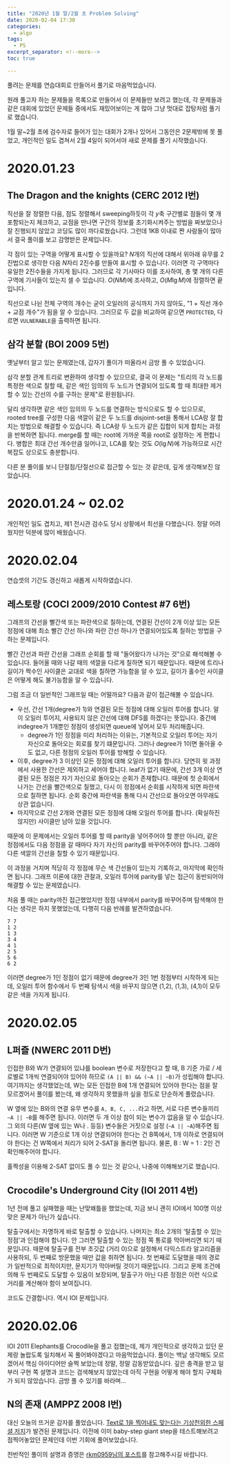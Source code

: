 ```yaml
---
title: "2020년 1월 말/2월 초 Problem Solving"
date: 2020-02-04 17:30
categories:
  - algo
tags:
  - PS
excerpt_separator: <!--more-->
toc: true

---
```


풀려는 문제를 연습대회로 만들어서 풀기로 마음먹었습니다.

<!--more-->

원래 풀고자 하는 문제들을 목록으로 만들어서 이 문제들만 보려고 했는데, 각 문제들과
같은 대회에 있었던 문제들 중에서도 재밌어보이는 게 많아 그냥 멋대로 잡탕처럼 풀기로 했습니다.

1월 말~2월 초에 검수자로 들어가 있는 대회가 2개나 있어서 그동안은 2문제밖에 못 풀었고, 개인적인 일도 겹쳐서 2월 4일이 되어서야 새로 문제를 풀기 시작했습니다.

# 2020.01.23

## The Dragon and the knights (CERC 2012 I번)

직선을 잘 정렬한 다음, 점도 정렬해서 sweeping하듯이 각 $y$축 구간별로 점들이 몇 개 포함되는지 체크하고, 교점을 만나면 구간의 정보를 초기화시켜주는 방법을 짜보았으나 잘 진행되지 않았고 코딩도 많이 까다로웠습니다. 그런데 1KB 이내로 짠 사람들이 많아서 결국 풀이를 보고 감명받은 문제입니다.

각 점이 있는 구역을 어떻게 표시할 수 있을까요? $N$개의 직선에 대해서 위아래 유무를 2진법으로 생각한 다음 $N$자리 2진수를 만들여 표시할 수 있습니다. 이러면 각 구역마다 유일한 2진수들을 가지게 됩니다. 그러므로 각 기사마다 이를 조사하여, 총 몇 개의 다른 구역에 기사들이 있는지 셀 수 있습니다. $O(NM)$에 조사하고, $O(M \lg M)$에 정렬하면 끝입니다.

직선으로 나뉜 전체 구역의 개수는 굳이 오일러의 공식까지 가지 않아도, "1 + 직선 개수 + 교점 개수"가 됨을 알 수 있습니다. 그러므로 두 값을 비교하여 같으면 `PROTECTED`, 다르면 `VULNERABLE`을 출력하면 됩니다.



## 삼각 분할 (BOI 2009 5번)

옛날부터 알고 있는 문제였는데, 갑자기 풀이가 떠올라서 금방 풀 수 있었습니다.

삼각 분할 관계 트리로 변환하여 생각할 수 있으므로, 결국 이 문제는 "트리의 각 노드를 특정한 색으로 칠할 때, 같은 색인 임의의 두 노드가 연결되어 있도록 할 때 최대한 제거할 수 있는 간선의 수를 구하는 문제"로 환원됩니다.

달리 생각하면 같은 색인 임의의 두 노드를 연결하는 방식으로도 할 수 있으므로, rooted tree를 구성한 다음 색깔이 같은 두 노드를 disjoint-set을 통해서 LCA랑 잘 합치는 방법으로 해결할 수 있습니다. 즉 LCA랑 두 노드가 같은 집합이 되게 합치는 과정을 반복하면 됩니다. merge를 할 때는 root에 가까운 쪽을 root로 설정하는 게 편합니다. 병합은 최대 간선 개수만큼 일어나고, LCA를 찾는 것도 $O(\lg N)$에 가능하므로 시간 복잡도 상으로도 충분합니다.

다른 분 풀이를 보니 단절점/단절선으로 접근할 수 있는 것 같은데, 깊게 생각해보진 않았습니다.

# 2020.01.24 ~ 02.02

개인적인 일도 겹치고, 제1 전시관 검수도 당시 상황에서 최선을 다했습니다. 정말 어려웠지만 덕분에 많이 배웠습니다.

# 2020.02.04

연습셋의 기간도 갱신하고 새롭게 시작하였습니다.

## 레스토랑 (COCI 2009/2010 Contest #7 6번)

그래프의 간선을 빨간색 또는 파란색으로 칠하는데, 연결된 간선이 2개 이상 있는 모든 정점에 대해 최소 빨간 간선 하나와 파란 간선 하나가 연결되어있도록 칠하는 방법을 구하는 문제입니다.

빨간 간선과 파란 간선을 그래프 순회를 할 때 "들어왔다가 나가는 것"으로 해석해볼 수 있습니다. 들어올 때와 나갈 때의 색깔을 다르게 칠하면 되기 때문입니다. 때문에 트리나 길이가 짝수인 사이클은 교대로 색을 칠하면 가능함을 알 수 있고, 길이가 홀수인 사이클은 어떻게 해도 불가능함을 알 수 있습니다.

그럼 조금 더 일반적인 그래프일 때는 어떨까요? 다음과 같이 접근해볼 수 있습니다.

+ 우선, 간선 1개(degree가 1)와 연결된 모든 정점에 대해 오일러 투어를 합니다. 말이 오일러 투어지, 사용되지 않은 간선에 대해 DFS를 하겠다는 뜻입니다. 중간에 indegree가 1개뿐인 정점이 생성되면 queue에 넣어서 모두 처리해줍니다.
  + degree가 1인 정점을 미리 처리하는 이유는, 기본적으로 오일러 투어는 자기 자신으로 돌아오는 회로를 찾기 떄문입니다. 그러나 degree가 1이면 돌아올 수도 없고, 다른 정점의 오일러 투어를 방해할 수 있습니다.
+ 이후, degree가 3 이상인 모든 정점에 대해 오일러 투어를 합니다. 당연히 윗 과정에서 사용한 간선은 제외하고 세어야 합니다. leaf가 없기 때문에, 간선 3개 이상 연결된 모든 정점은 자기 자신으로 돌아오는 순회가 존재합니다. 때문에 첫 순회에서 나가는 간선을 빨간색으로 칠했고, 다시 이 정점에서 순회를 시작하게 되면 파란색으로 칠하면 됩니다. 순회 중간에 파란색을 통해 다시 간선으로 돌아오면 아무래도 상관 없습니다.
+ 마지막으로 간선 2개와 연결된 모든 정점에 대해 오일러 투어를 합니다. (확실하진 않지만) 사이클만 남아 있을 것입니다.

때문에 이 문제에서는 오일러 투어를 할 때 parity을 넣어주어야 할 뿐만 아니라, 같은 정점에서도 다음 정점을 갈 때마다 자기 자신의 parity를 바꾸어주어야 합니다. 그래야 다른 색깔의 간선을 칠할 수 있기 때문입니다.

이 과정을 거치며 적당히 각 정점에 무슨 색 간선들이 있는지 기록하고, 마지막에 확인하면 됩니다. 그래프 이론에 대한 관찰과, 오일러 투어에 parity를 넣는 접근이 동반되어야 해결할 수 있는 문제였습니다.

처음 풀 때는 parity까진 접근했었지만 정점 내부에서 parity를 바꾸어주며 탐색해야 한다는 생각은 하지 못했었는데, 다행히 다음 반례를 발견하였습니다.

```
7 7
1 2
1 3
3 4
4 1
2 5
5 6
6 2
```

이러면 degree가 1인 정점이 없기 때문에 degree가 3인 1번 정점부터 시작하게 되는데, 오일러 투어 함수에서 두 번째 탐색시 색을 바꾸지 않으면 (1,2), (1,3), (4,1)이 모두 같은 색을 가지게 됩니다.

# 2020.02.05

## L퍼즐 (NWERC 2011 D번)

인접한 B와 W가 연결되어 있냐를 boolean 변수로 저장한다고 할 때, B 기준 가로 / 세로별로 1개씩 연결되어야 있어야 하므로 `(A || B) && (~A || ~B)`가 성립해야 합니다. 여기까지는 생각했었는데, W는 모든 인접한 B에 1개 연결되어 있어야 한다는 점을 잘 모르겠어서 풀이를 봤는데, 왜 생각하지 못했을까 싶을 정도로 단순하게 풀렸습니다.

W 옆에 있는 B와의 연결 유무 변수를 `A, B, C, ...`라고 하면, 서로 다른 변수들끼리 `~A || ~B`를 해주면 됩니다. 이러면 두 개 이상 참이 되는 변수가 없음을 알 수 있습니다. 그 외의 다른(W 옆에 있는 W나 . 등등) 변수들은 거짓으로 설정 (`~A || ~A`)해주면 됩니다. 이러면 W 기준으로 1개 이상 연결되어야 한다는 건 B쪽에서, 1개 이하로 연결되어야 한다는 건 W쪽에서 처리가 되어 2-SAT을 돌리면 됩니다. 물론, B : W = 1 : 2인 건 확인해주어야 합니다.

홀짝성을 이용해 2-SAT 없이도 풀 수 있는 것 같으나, 나중에 이해해보기로 했습니다.



## Crocodile's Underground City (IOI 2011 4번) 

1년 전에 풀고 실패했을 때는 난맞왜틀을 했었는데, 지금 보니 괜히 IOI에서 100명 이상 맞은 문제가 아닌가 싶습니다.

탈출구에서는 자명하게 바로 탈출할 수 있습니다. 나머지는 최소 2개의 '탈출할 수 있는 정점'과 인접해야 합니다. 안 그러면 탈출할 수 있는 정점 쪽 통로를 막아버리면 되기 때문입니다. 때문에 탈출구를 전부 초깃값 (거리 0)으로 설정해서 다익스트라 알고리즘을 사용하되, 두 번째로 방문했을 때만 값을 취하면 됩니다. 첫 번째로 도달했을 때의 경로가 일반적으로 최적이지만, 문지기가 막아버릴 것이기 때문입니다. 그리고 문제 조건에 의해 두 번째로도 도달할 수 있음이 보장되며, 탈출구가 아닌 다른 정점은 이런 식으로 거리를 계산해야 함이 보여집니다.

코드도 간결합니다. 역시 IOI 문제입니다.

# 2020.02.06

IOI 2011 Elephants를 Crocodile을 풀고 접했는데, 제가 개인적으로 생각하고 있던 문제랑 놀랍도록 일치해서 꼭 풀어봐야겠다고 마음먹었습니다. 풀이는 백날 생각해도 모르겠어서 핵심 아이디어만 슬쩍 보았는데 정말, 정말 감동받았습니다. 깊은 충격을 받고 일부러 구현 쪽 설명과 코드는 검색해보지 않았는데 아직 구현을 어떻게 해야 할지 구체화가 되지 않았습니다. 금방 풀 수 있기를 바라며...

## N의 존재 (AMPPZ 2008 I번)

대신 오늘의 뜨거운 감자를 풀었습니다. [Text로 1을 찍어내도 맞는다는 기상천외한 스페셜 저지](https://www.acmicpc.net/board/view/46220)가 발견된 문제입니다. 이전에 이미 baby-step giant step을 테스트해보려고 점찍어놓았던 문제인데 이번 기회에 풀어보았습니다.

전반적인 풀이의 설명과 증명은 [rkm0959님의 포스트](https://rkm0959.tistory.com/77)를 참고해주시길 바랍니다.


